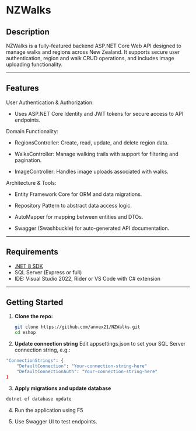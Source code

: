 # NZWalks 

## Description
NZWalks is a fully-featured backend ASP.NET Core Web API designed to manage walks and regions across New Zealand.
It supports secure user authentication, region and walk CRUD operations, and includes image uploading functionality.

---

## Features
User Authentication & Authorization: 
- Uses ASP.NET Core Identity and JWT tokens for secure access to API endpoints.

Domain Functionality:
- RegionsController: Create, read, update, and delete region data.

- WalksController: Manage walking trails with support for filtering and pagination.

- ImageController: Handles image uploads associated with walks.

Architecture & Tools:
- Entity Framework Core for ORM and data migrations.

- Repository Pattern to abstract data access logic.

- AutoMapper for mapping between entities and DTOs.

- Swagger (Swashbuckle) for auto-generated API documentation.

---

## Requirements
- [.NET 8 SDK](https://dotnet.microsoft.com/download/dotnet/8.0)
- SQL Server (Express or full)
- IDE: Visual Studio 2022, Rider or VS Code with C# extension

---

## Getting Started

1. **Clone the repo:**

   ```bash
   git clone https://github.com/anvex21/NZWalks.git
   cd eshop

2. **Update connection string**
  Edit appsettings.json to set your SQL Server connection string, e.g.:
  ```bash
  "ConnectionStrings": {
      "DefaultConnection": "Your-connection-string-here"
      "DefaultConnectionAuth": "Your-connection-string-here"
  }
  ```

3. **Apply migrations and update database**
  ```bash
  dotnet ef database update
  ```

4. Run the application using F5

5. Use Swagger UI to test endpoints.

